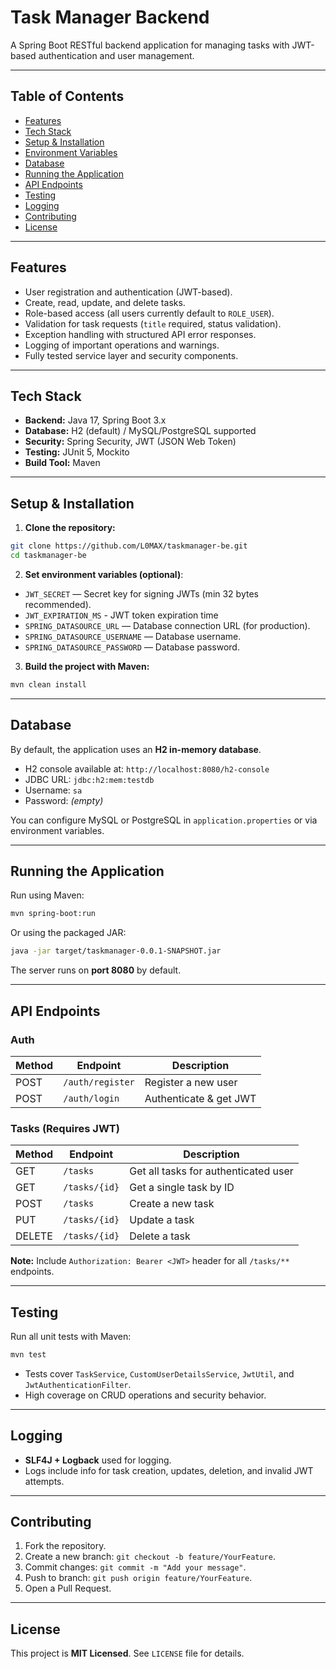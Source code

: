 # Task Manager Backend

A Spring Boot RESTful backend application for managing tasks with JWT-based authentication and user management.

---

## Table of Contents

- [Features](#features)
- [Tech Stack](#tech-stack)
- [Setup & Installation](#setup--installation)
- [Environment Variables](#environment-variables)
- [Database](#database)
- [Running the Application](#running-the-application)
- [API Endpoints](#api-endpoints)
- [Testing](#testing)
- [Logging](#logging)
- [Contributing](#contributing)
- [License](#license)

---

## Features

- User registration and authentication (JWT-based).
- Create, read, update, and delete tasks.
- Role-based access (all users currently default to `ROLE_USER`).
- Validation for task requests (`title` required, status validation).
- Exception handling with structured API error responses.
- Logging of important operations and warnings.
- Fully tested service layer and security components.

---

## Tech Stack

- **Backend:** Java 17, Spring Boot 3.x
- **Database:** H2 (default) / MySQL/PostgreSQL supported
- **Security:** Spring Security, JWT (JSON Web Token)
- **Testing:** JUnit 5, Mockito
- **Build Tool:** Maven

---

## Setup & Installation

1. **Clone the repository:**

```bash
git clone https://github.com/L0MAX/taskmanager-be.git
cd taskmanager-be
```

2. **Set environment variables (optional)**:

- `JWT_SECRET` — Secret key for signing JWTs (min 32 bytes recommended).
- `JWT_EXPIRATION_MS` - JWT token expiration time
- `SPRING_DATASOURCE_URL` — Database connection URL (for production).
- `SPRING_DATASOURCE_USERNAME` — Database username.
- `SPRING_DATASOURCE_PASSWORD` — Database password.

3. **Build the project with Maven:**

```bash
mvn clean install
```

---

## Database

By default, the application uses an **H2 in-memory database**.

- H2 console available at: `http://localhost:8080/h2-console`
- JDBC URL: `jdbc:h2:mem:testdb`
- Username: `sa`
- Password: *(empty)*

You can configure MySQL or PostgreSQL in `application.properties` or via environment variables.

---

## Running the Application

Run using Maven:

```bash
mvn spring-boot:run
```

Or using the packaged JAR:

```bash
java -jar target/taskmanager-0.0.1-SNAPSHOT.jar
```

The server runs on **port 8080** by default.

---

## API Endpoints

### Auth

| Method | Endpoint         | Description            |
| ------ | ---------------- | ---------------------- |
| POST   | `/auth/register` | Register a new user    |
| POST   | `/auth/login`    | Authenticate & get JWT |

### Tasks (Requires JWT)

| Method | Endpoint      | Description                          |
| ------ | ------------- | ------------------------------------ |
| GET    | `/tasks`      | Get all tasks for authenticated user |
| GET    | `/tasks/{id}` | Get a single task by ID              |
| POST   | `/tasks`      | Create a new task                    |
| PUT    | `/tasks/{id}` | Update a task                        |
| DELETE | `/tasks/{id}` | Delete a task                        |

**Note:** Include `Authorization: Bearer <JWT>` header for all `/tasks/**` endpoints.

---

## Testing

Run all unit tests with Maven:

```bash
mvn test
```

- Tests cover `TaskService`, `CustomUserDetailsService`, `JwtUtil`, and `JwtAuthenticationFilter`.
- High coverage on CRUD operations and security behavior.

---

## Logging

- **SLF4J + Logback** used for logging.
- Logs include info for task creation, updates, deletion, and invalid JWT attempts.

---

## Contributing

1. Fork the repository.
2. Create a new branch: `git checkout -b feature/YourFeature`.
3. Commit changes: `git commit -m "Add your message"`.
4. Push to branch: `git push origin feature/YourFeature`.
5. Open a Pull Request.

---

## License

This project is **MIT Licensed**. See `LICENSE` file for details.

